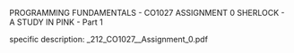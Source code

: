 PROGRAMMING FUNDAMENTALS - CO1027
ASSIGNMENT 0
SHERLOCK - A STUDY IN PINK - Part 1

specific description: _212_CO1027__Assignment_0.pdf
